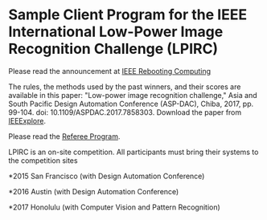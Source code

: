 # Sample Client Program for the IEEE International Low-Power Image Recognition Challenge (LPIRC)

Please read the announcement at [IEEE Rebooting Computing](http://rebootingcomputing.ieee.org/lpirc)

The rules, the methods used by the past winners, and their scores are available in this paper: "Low-power image recognition challenge," Asia and South Pacific Design Automation Conference (ASP-DAC), Chiba, 2017, pp. 99-104.
doi: 10.1109/ASPDAC.2017.7858303. Download the paper from [IEEExplore](http://ieeexplore.ieee.org/document/7858303/).

Please read the [Referee Program](https://github.com/ieeelpirc/referee).

LPIRC is an on-site competition. All participants must bring their systems to the competition sites

*2015 San Francisco (with Design Automation Conference)

*2016 Austin (with Design Automation Conference)

*2017 Honolulu (with Computer Vision and Pattern Recognition)


